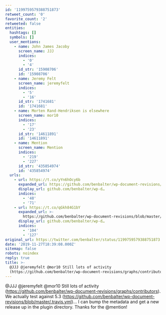 ```yaml
---
id: '1199759579388751873'
retweet_count: '0'
favorite_count: '2'
retweeted: false
entities:
  hashtags: []
  symbols: []
  user_mentions:
    - name: John James Jacoby
      screen_name: JJJ
      indices:
        - '0'
        - '4'
      id_str: '15908706'
      id: '15908706'
    - name: Jeremy Felt
      screen_name: jeremyfelt
      indices:
        - '5'
        - '16'
      id_str: '1741681'
      id: '1741681'
    - name: Morten Rand-Hendriksen is elsewhere
      screen_name: mor10
      indices:
        - '17'
        - '23'
      id_str: '14611891'
      id: '14611891'
    - name: Mention
      screen_name: Mention
      indices:
        - '219'
        - '227'
      id_str: '435854974'
      id: '435854974'
  urls:
    - url: https://t.co/yYn6hOcy6b
      expanded_url: https://github.com/benbalter/wp-document-revisions/graphs/contributors
      display_url: github.com/benbalter/wp-d…
      indices:
        - '48'
        - '71'
    - url: https://t.co/qGkh84G1bY
      expanded_url: >-
        https://github.com/benbalter/wp-document-revisions/blob/master/.travis.yml
      display_url: github.com/benbalter/wp-d…
      indices:
        - '104'
        - '127'
original_url: https://twitter.com/benbalter/status/1199759579388751873
date: '2019-11-27T18:39:08.000Z'
sitemap: false
robots: noindex
reply: true
title: >-
  @JJJ @jeremyfelt @mor10 Still lots of activity
  (https://github.com/benbalter/wp-document-revisions/graphs/contributors…
---
```


@JJJ @jeremyfelt @mor10 Still lots of activity (https://github.com/benbalter/wp-document-revisions/graphs/contributors). We actually test against 5.3 (https://github.com/benbalter/wp-document-revisions/blob/master/.travis.yml)… I can bump the metadata and get a new release up in the plugin directory. Thanks for the @mention!